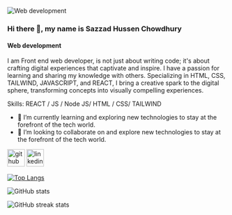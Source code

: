 ![Web development](https://media.licdn.com/dms/image/D5616AQELjlUAXd2KCA/profile-displaybackgroundimage-shrink_350_1400/0/1702120451104?e=1707350400&v=beta&t=nhMBXkfJd_MkCKzWGB4qVA0gcVOJ5qk8IFtSrv4UQcI)
### Hi there 👋, my name is Sazzad Hussen Chowdhury
#### Web development

I am Front end web developer, is not just about writing code; it's about crafting digital experiences that captivate and inspire. I have a passion for learning and sharing my knowledge with others. Specializing in HTML, CSS, TAILWIND, JAVASCRIPT, and REACT, I bring a creative spark to the digital sphere, transforming concepts into visually compelling experiences.

Skills: REACT / JS / Node JS/ HTML / CSS/ TAILWIND 

- 🌱 I’m currently learning  and exploring new technologies to stay at the forefront of the tech world.  
- 👯 I’m looking to collaborate on  and explore new technologies to stay at the forefront of the tech world.  


[<img src='https://cdn.jsdelivr.net/npm/simple-icons@3.0.1/icons/github.svg' alt='github' height='40'>](https://github.com/sazzadchy50)  [<img src='https://cdn.jsdelivr.net/npm/simple-icons@3.0.1/icons/linkedin.svg' alt='linkedin' height='40'>](https://www.linkedin.com/in/marketersazzad/)  

[![Top Langs](https://github-readme-stats.vercel.app/api/top-langs/?username=sazzadchy50)](https://github.com/anuraghazra/github-readme-stats)

![GitHub stats](https://github-readme-stats.vercel.app/api?username=sazzadchy50&show_icons=true&count_private=true)  

![GitHub streak stats](https://streak-stats.demolab.com/?user=sazzadchy50)  

